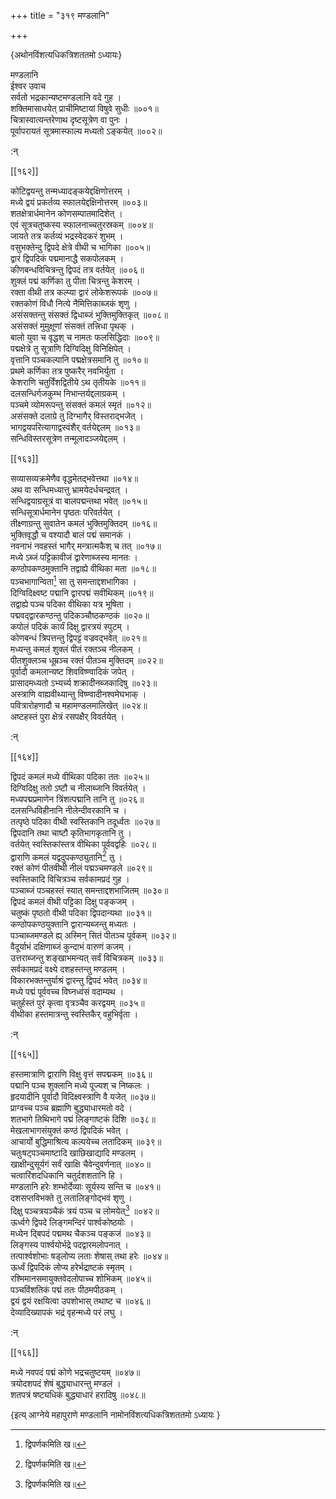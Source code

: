 +++
title = "३१९ मण्डलानि"

+++

\{अथोनविंशत्यधिकत्रिशततमो ऽध्यायः\}

मण्डलानि  
ईश्वर उवाच  
सर्वतो भद्रकान्यष्टमण्डलानि वदे गुह ।  
शक्तिमासाधयेत् प्राचीमिष्टायां विषुवे सुधीः   ॥००१॥  
चित्रास्वात्यन्तरेणाथ दृष्टसूत्रेण वा पुनः   ।  
पूर्वापरायतं सूत्रमास्फाल्य मध्यतो ऽङ्कयेत् ॥००२॥  
    
:न्  
    
[^१]: द्विपर्णकमिति ख॥  

[[१६२]]
    
कोटिद्वयन्तु तन्मध्यादङ्कयेद्दक्षिणोत्तरम् ।  
मध्ये द्वयं प्रकर्तव्य स्फालयेद्दक्षिनोत्तरम् ॥००३॥  
शतक्षेत्रार्धमानेन कोणसम्पातमादिशेत् ।  
एवं सूत्रचतुष्कस्य स्फालनाच्चतुरस्रकम् ॥००४॥  
जायते तत्र कर्तव्यं भद्रस्वेदकरं शुभम् ।  
वसुभक्तेन्दु द्विपदे क्षेत्रे वीथी च भागिका ॥००५॥  
द्वारं द्विपदिकं पद्ममानाद्धै सकपोलकम् ।  
कीणबन्धविचित्रन्तु द्विपदं तत्र वर्तयेत् ॥००६॥  
शुक्लं पद्मं कर्णिका तु पीता चित्रन्तु केशरम् ।  
रक्ता वीथी तत्र कल्प्या द्वारं लोकेशरूपकं ॥००७॥  
रक्तकोणं विधौ नित्ये नैमित्तिकाब्जकं शृणु ।  
असंसक्तन्तु संसक्तं द्विधाब्जं भुक्तिमुक्तिकृत्   ॥००८॥  
असंसक्तं मुमुक्षूणां संसक्तं तत्त्रिधा पृथक्   ।  
बालो युवा च वृद्धश् च नामतः फलसिद्धिदाः   ॥००९॥  
पद्मक्षेत्रे तु सूत्राणि दिग्विदिक्षु विनिक्षिपेत् ।  
वृत्तानि पञ्चकल्पानि पद्मक्षेत्रसमानि तु ॥०१०॥  
प्रथमे कर्णिका तत्र पुष्करैर् नवभिर्युता ।  
केशराणि चतुर्विंशद्वितीये ऽथ तृतीयके ॥०११॥  
दलसन्धिर्गजकुम्भ निभान्तर्यद्दलाग्रकम् ।  
पञ्चमे व्योमरूपन्तु संसक्तं कमलं स्मृतं   ॥०१२॥  
असंसक्ते दलाग्रे तु दिग्भागैर् विस्तराद्भजेत् ।  
भागद्वयपरित्यागाद्वस्वंशैर् वर्तयेद्दलम् ॥०१३॥  
सन्धिविस्तरसूत्रेण तन्मूलादञ्जयेद्दलम् ।  

[[१६३]]
    
सव्यासव्यक्रमेणैव वृद्धमेतद्भवेत्तथा ॥०१४॥  
अथ वा सन्धिमध्यात्तु भ्रामयेदर्धचन्द्रवत् ।  
सन्धिद्वयाग्रसूत्रं वा बालपद्मन्तथा भवेत् ॥०१५॥  
सन्धिसूत्रार्धमानेन पृष्ठतः परिवर्तयेत् ।  
तीक्ष्णाग्रन्तु सुवातेन कमलं भुक्तिमुक्तिदम् ॥०१६॥  
भुक्तिवृद्धौ च वश्यादौ बालं पद्मं समानकं   ।  
नवनाभं नवहस्तं भागैर् मन्त्रात्मकैश् च तत्   ॥०१७॥  
मध्ये ऽब्जं पट्टिकावीजं द्वारेणाब्जस्य मानतः   ।  
कण्ठोपकण्ठमुक्तानि तद्वाह्ये वीथिका मता   ॥०१८॥  
पञ्चभागान्विता[^१] सा तु समन्ताद्दशभागिका ।  
दिग्विदिक्ष्वष्ट पद्मानि द्वारपद्मं सवीथिकम्   ॥०१९॥  
तद्वाह्ये पञ्च पदिका वीथिका यत्र भूषिता ।  
पद्मवद्द्वारकण्ठन्तु पदिकञ्चौष्ठकण्ठकं   ॥०२०॥  
कपोलं पदिकं कार्यं दिक्षु द्वारत्रयं स्पुटम्   ।  
कोणबन्धं त्रिपत्तन्तु द्विपट्टं वज्रवद्भवेत् ॥०२१॥  
मध्यन्तु कमलं शुक्लं पीतं रक्तञ्च नीलकम्   ।  
पीतशुक्लञ्च धूम्रञ्च रक्तं पीतञ्च मुक्तिदम्   ॥०२२॥  
पूर्वादौ कमलान्यष्ट शिवविष्ण्वादिकं जपेत्   ।  
प्रासादमध्यतो ऽभ्यर्च्य शक्रादीनब्जकादिषु ॥०२३॥  
अस्त्राणि वाह्यवीथ्यान्तु विष्ण्वादीनश्वमेघभाक्   ।  
पवित्रारोहणादौ च महामण्डलमालिखेत् ॥०२४॥  
अष्टहस्तं पुरा क्षेत्रं रसपक्षैर् विवर्तयेत् ।  
    
:न्  
    
[^१]: पञ्चभागमितेति ख॥ , छ॥ च  

[[१६४]]
    
द्विपदं कमलं मध्ये वीथिका पदिका ततः ॥०२५॥  
दिग्विदिक्षु ततो ऽष्टौ च नीलाब्जानि विवर्तयेत् ।  
मध्यपद्मप्रमाणेन त्रिंशत्पद्मानि तानि तु ॥०२६॥  
दलसन्धिविहीनानि नीलेन्दीवरकानि च ।  
तत्पृष्ठे पदिका वीथी स्वस्तिकानि तदूर्ध्वतः   ॥०२७॥  
द्विपदानि तथा चाष्टौ कृतिभागकृतानि तु ।  
वर्तयेत् स्वस्तिकांस्तत्र वीथिका पूर्ववद्वहिः ॥०२८॥  
द्वाराणि कमलं यद्वदुपकण्ठ्युतानि[^१] तु ।  
रक्तं कोणं पीतवीथी नीलं पद्मञ्चमण्डले   ॥०२९॥  
स्वस्तिकादि विचित्रञ्च सर्वकामप्रदं गुह ।  
पञ्चाब्जं पञ्चहस्तं स्यात् समन्ताद्दशभाजितम्   ॥०३०॥  
द्विपदं कमलं वीथी पट्टिका दिक्षु पङ्कजम्   ।  
चतुष्कं पृष्ठतो वीथी पदिका द्विपदान्यथा   ॥०३१॥  
कण्ठोपकण्ठयुक्तानि द्वारान्यब्जन्तु मध्यतः   ।  
पञ्चाब्जमण्डले ह्य् अस्मिन् सितं पीतञ्च पूर्वकम्   ॥०३२॥  
वैदूर्याभं दक्षिणाब्जं कुन्दाभं वारुणं कजम्   ।  
उत्तराब्जन्तु शङ्खाभमन्यत् सर्वं विचित्रकम् ॥०३३॥  
सर्वकामप्रदं वक्ष्ये दशहस्तन्तु मण्डलम् ।  
विकारभक्तन्तुर्याश्रं द्वारन्तु द्विपदं भवेत् ॥०३४॥  
मध्ये पद्मं पूर्ववच्च विघ्नध्वंसं वदाम्यथ   ।  
चतुर्हस्तं पुरं कृत्वा वृत्रञ्चैव करद्वयम् ॥०३५॥  
वीथीका हस्तमात्रन्तु स्वस्तिकैर् वहुभिर्वृता ।  
    
:न्  
    
[^१]: तद्वदुपकण्ठयुतानीति ख॥ , ञ॥ च  

[[१६५]]
    
हस्तमात्राणि द्वाराणि विक्षु वृत्तं सपद्मकम्   ॥०३६॥  
पद्मानि पञ्च शुक्लानि मध्ये पूज्यश् च निष्कलः   ।  
हृदयादीनि पूर्वादौ विदिक्ष्वस्त्राणि वै यजेत् ॥०३७॥  
प्राग्वच्च पञ्च ब्रह्माणि बुद्ध्याधारमतो वदे ।  
शतभागे तिथिभागे पद्मं लिङ्गाष्टकं दिशि   ॥०३८॥  
मेखलाभागसंयुक्तं कण्ठं द्विपदिकं भवेत्   ।  
आचार्यो बुद्धिमाश्रित्य कल्पयेच्च लतादिकम् ॥०३९॥  
चतुःषट्पञ्चमाष्टादि खाछिखाद्यादि मण्डलम्   ।  
खाक्षीन्दुसूर्यगं सर्वं खाक्षि चैवेन्दुवर्णनात्   ॥०४०॥  
चत्वारिंशदधिकानि चतुर्दशशतानि हि ।  
मण्डलानि हरेः शम्भोर्देव्याः सूर्यस्य सन्ति च   ॥०४१॥  
दशसप्तविभक्ते तु लतालिङ्गोद्भवं शृणु ।  
दिक्षु पञ्चत्रयञ्चैकं त्रयं पञ्च च लोमयेत्[^१]   ॥०४२॥  
ऊर्ध्वगे द्विपदे लिङ्गमन्दिरं पार्श्वकोष्ठयोः   ।  
मध्येन द्बिपदं पद्ममथ चैकञ्च पङ्कजं ॥०४३॥  
लिङ्गस्य पार्श्वयोर्भद्रे पदद्वारमलोपनात् ।  
तत्पार्श्वशोभाः षड्लोप्य लताः शेषास् तथा हरेः   ॥०४४॥  
ऊर्ध्वं द्विपदिकं लोप्य हरेर्भद्राष्टकं स्मृतम्   ।  
रश्मिमानसमायुक्तवेदलोपाच्च शोभिकम् ॥०४५॥  
पञ्चविंशतिकं पद्मं ततः पीठमपीठकम्   ।  
द्वयं द्वयं रक्षयित्वा उपशोभास् तथाष्ट च   ॥०४६॥  
देव्यादिख्यापकं भद्रं वृहन्मध्ये परं लघु   ।  
    
:न्  
    
[^१]: लोपयेदिति ञ॥ । लोपयेदिति ट  

[[१६६]]
    
मध्ये नवपदं पद्मं कोणे भद्रचतुष्टयम्   ॥०४७॥  
त्रयोदशपदं शेषं बुद्ध्याधारन्तु मण्डलं   ।  
शतपत्रं षष्ट्यधिकं बुद्ध्याधारं हरादिषु   ॥०४८॥

\{इत्य् आग्नेये महापुराणे मण्डलानि नामोनविंशत्यधिकत्रिशततमो ऽध्यायः  }
    